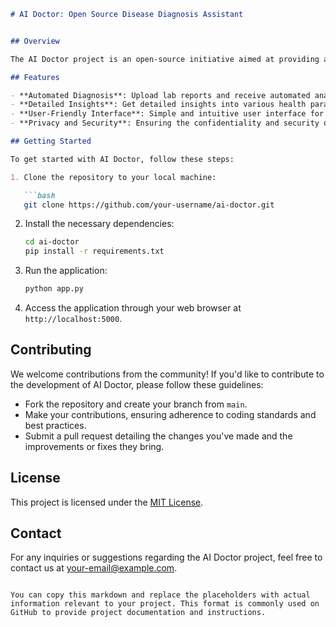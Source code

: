 
```markdown
# AI Doctor: Open Source Disease Diagnosis Assistant


## Overview

The AI Doctor project is an open-source initiative aimed at providing assistance in disease diagnosis using artificial intelligence techniques. This tool allows users to upload their lab reports and receive detailed analysis and potential diagnoses based on the data provided.

## Features

- **Automated Diagnosis**: Upload lab reports and receive automated analysis and potential diagnoses.
- **Detailed Insights**: Get detailed insights into various health parameters and potential health conditions.
- **User-Friendly Interface**: Simple and intuitive user interface for ease of use.
- **Privacy and Security**: Ensuring the confidentiality and security of user data is our top priority.

## Getting Started

To get started with AI Doctor, follow these steps:

1. Clone the repository to your local machine:

   ```bash
   git clone https://github.com/your-username/ai-doctor.git
   ```

2. Install the necessary dependencies:

   ```bash
   cd ai-doctor
   pip install -r requirements.txt
   ```

3. Run the application:

   ```bash
   python app.py
   ```

4. Access the application through your web browser at `http://localhost:5000`.

## Contributing

We welcome contributions from the community! If you'd like to contribute to the development of AI Doctor, please follow these guidelines:

- Fork the repository and create your branch from `main`.
- Make your contributions, ensuring adherence to coding standards and best practices.
- Submit a pull request detailing the changes you've made and the improvements or fixes they bring.

## License

This project is licensed under the [MIT License](LICENSE).

## Contact

For any inquiries or suggestions regarding the AI Doctor project, feel free to contact us at [your-email@example.com](mailto:your-email@example.com).
```

You can copy this markdown and replace the placeholders with actual information relevant to your project. This format is commonly used on GitHub to provide project documentation and instructions.
